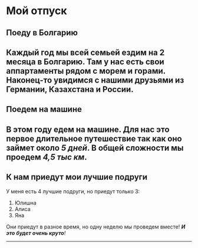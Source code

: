 # Мой отпуск

## Поеду в Болгарию
Каждый год мы всей семьей ездим на 2 месяца в Болгарию. Там у нас есть свои аппартаменты рядом с морем и горами. Наконец-то увидимся с нашими друзьями из Германии, Казахстана и России.
---

## Поедем **__на машине__**

В этом году едем на машине. Для нас это первое длительное путешествие так как оно займет около *5 дней*. В общей сложности мы проедем *4,5 тыс км*. 
---
## К нам приедут мои лучшие подруги

У меня есть 4 лучшие подруги, но приедут только 3:

1. Юлишна
2. Алиса
3. Яна

Они приедут в разное время, но одну неделю мы проведем вместе! _**И это будет очень круто**!_

---